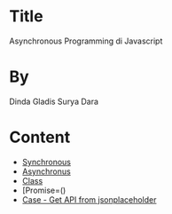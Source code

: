 # Title
Asynchronous Programming di Javascript

# By
Dinda Gladis Surya Dara

# Content
- [Synchronous]()
- [Asynchronus]()
- [Class]()
- [Promise=()
- [Case - Get API from jsonplaceholder]()
